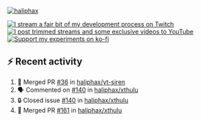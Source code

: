 [![haliphax](https://pbs.twimg.com/profile_banners/458808076/1545597092/1500x500)](https://haliphax.dev)

[![I stream a fair bit of my development process on Twitch](https://img.shields.io/twitch/status/haliphax?logo=twitch&style=for-the-badge)](https://twitch.tv/haliphax) &nbsp; [![I post trimmed streams and some exclusive videos to YouTube](https://img.shields.io/badge/youtube-watch-f00?logo=youtube&style=for-the-badge)](https://youtube.com/haliphaxyt) &nbsp; [![Support my experiments on ko-fi](https://img.shields.io/badge/kofi-support-ff5e5b?logo=ko-fi&style=for-the-badge)](https://ko-fi.com/haliphax)

## ⚡ Recent activity

<!--START_SECTION:activity-->

1. 🎉 Merged PR [#36](https://github.com/haliphax/yt-siren/pull/36) in [haliphax/yt-siren](https://github.com/haliphax/yt-siren)
2. 🗣 Commented on [#140](https://github.com/haliphax/xthulu/issues/140#issuecomment-3190434932) in [haliphax/xthulu](https://github.com/haliphax/xthulu)
3. 🔒 Closed issue [#140](https://github.com/haliphax/xthulu/issues/140) in [haliphax/xthulu](https://github.com/haliphax/xthulu)
4. 🎉 Merged PR [#161](https://github.com/haliphax/xthulu/pull/161) in [haliphax/xthulu](https://github.com/haliphax/xthulu)
<!--END_SECTION:activity-->

